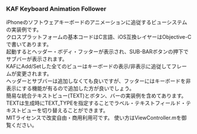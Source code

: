 ### KAF Keyboard Animation Follower
iPhoneのソフトウェアキーボードのアニメーションに追従するビューシステムの実装例です。<br>
クロスプラットフォームの基本コードはC言語、iOS互換レイヤーはObjective-Cで書いてあります。<br>
起動するとヘッダー・ボディ・フッターが表示され、SUB-BARボタンの押下でサブバーが表示されます。<br>
KAFにAdd/Setした全てのビューはキーボードの表示/非表示に追従してフレームが変更されます。<br>
ヘッダーとサブバーは追加しなくても良いですが、フッターにはキーボードを非表示にする機能が有るので追加した方が良いでしょう。<br>
簡易な統合テキストビュー(TEXT)とボタン、バーの実装例を含めてあります。<br>
TEXTは生成時にTEXT_TYPEを指定することでラベル・テキストフィールド・テキストビューを切り替えることができます。<br>
MITライセンスで改変自由・商用利用可です。
使い方はViewController.mを御覧ください。
